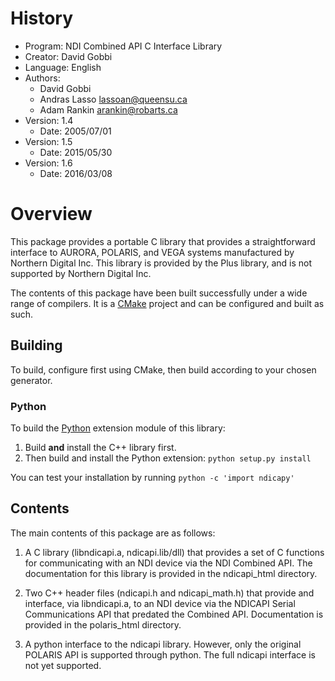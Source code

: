 # History
* Program:   NDI Combined API C Interface Library
* Creator:   David Gobbi
* Language:  English
* Authors:    
  * David Gobbi
  * Andras Lasso <lassoan@queensu.ca>
  * Adam Rankin <arankin@robarts.ca>
* Version: 1.4
  * Date: 2005/07/01
* Version: 1.5
  * Date: 2015/05/30
* Version: 1.6
  * Date: 2016/03/08

# Overview

This package provides a portable C library that provides a straightforward interface to AURORA, POLARIS, and VEGA systems manufactured by Northern Digital Inc. This library is provided by the Plus library, and is not supported by Northern Digital Inc.

The contents of this package have been built successfully under a wide range of compilers. It is a [CMake](https://cmake.org/download/) project and can be configured and built as such.

## Building
To build, configure first using CMake, then build according to your chosen generator.

### Python
To build the [Python][python] extension module of this library:

1. Build **and** install the C++ library first.
1. Then build and install the Python extension: `python setup.py install`

[python]: http://www.python.org

You can test your installation by running `python -c 'import ndicapy'`

## Contents
The main contents of this package are as follows:

1) A C library (libndicapi.a, ndicapi.lib/dll) that provides a set of C functions for communicating with an NDI device via the NDI Combined API.  The documentation for this library is provided in the ndicapi_html directory.

2) Two C++ header files (ndicapi.h and ndicapi_math.h) that provide and interface, via libndicapi.a, to an NDI device via the NDICAPI Serial Communications API that predated the Combined API. Documentation is provided in the polaris_html directory.

4) A python interface to the ndicapi library.  However, only the original POLARIS API is supported through python.  The full ndicapi interface is not yet supported.